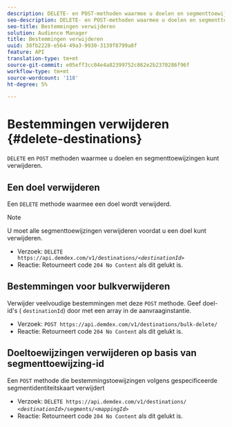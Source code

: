 ```yaml
---
description: DELETE- en POST-methoden waarmee u doelen en segmenttoewijzingen kunt verwijderen.
seo-description: DELETE- en POST-methoden waarmee u doelen en segmenttoewijzingen kunt verwijderen.
seo-title: Bestemmingen verwijderen
solution: Audience Manager
title: Bestemmingen verwijderen
uuid: 38fb2228-e564-49a3-9930-3139f8799a8f
feature: API
translation-type: tm+mt
source-git-commit: e05eff3cc04e4a82399752c862e2b2370286f96f
workflow-type: tm+mt
source-wordcount: '118'
ht-degree: 5%

---
```



# Bestemmingen verwijderen {#delete-destinations}

`DELETE` en `POST` methoden waarmee u doelen en segmenttoewijzingen kunt verwijderen.

<!-- r_delete_destinations_all.xml -->

## Een doel verwijderen

Een `DELETE` methode waarmee een doel wordt verwijderd.

>[!NOTE]
>
>U moet alle segmenttoewijzingen verwijderen voordat u een doel kunt verwijderen.

* Verzoek: `DELETE https://api.demdex.com/v1/destinations/`*`<destinationId>`*
* Reactie: Retourneert code `204 No Content` als dit gelukt is.

## Bestemmingen voor bulkverwijderen

Verwijder veelvoudige bestemmingen met deze `POST` methode. Geef doel-id&#39;s ( `destinationId`) door met een array in de aanvraaginstantie.

* Verzoek: `POST https://api.demdex.com/v1/destinations/bulk-delete/`
* Reactie: Retourneert code `204 No Content` als dit gelukt is.

## Doeltoewijzingen verwijderen op basis van segmenttoewijzing-id

Een `POST` methode die bestemmingstoewijzingen volgens gespecificeerde segmentidentiteitskaart verwijdert

* Verzoek: `DELETE https://api.demdex.com/v1/destinations/` *`<destinationId>`*`/segments/`*`<mappingId>`*
* Reactie: Retourneert code `204 No Content` als dit gelukt is.